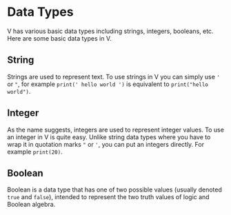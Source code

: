 # Data Types

V has various basic data types including strings, integers, booleans, etc. Here are some basic data types in V.

## String

Strings are used to represent text. To use strings in V you can simply use `'` or `"`, for example `print(' hello world ')` is equivalent to `print("hello world")`.

## Integer

As the name suggests, integers are used to represent integer values. To use an integer in V is quite easy. Unlike string data types where you have to wrap it in quotation marks `"` or `'`, you can put an integers directly. For example `print(20)`.

## Boolean

Boolean is a data type that has one of two possible values (usually denoted `true` and `false`), intended to represent the two truth values of logic and Boolean algebra.
